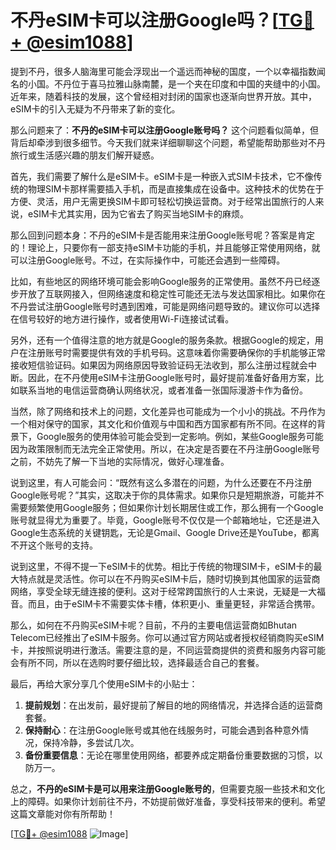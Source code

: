 # 不丹eSIM卡可以注册Google吗？[[TG💪+ @esim1088](https://t.me/s/esim1088)]

提到不丹，很多人脑海里可能会浮现出一个遥远而神秘的国度，一个以幸福指数闻名的小国。不丹位于喜马拉雅山脉南麓，是一个夹在印度和中国的夹缝中的小国。近年来，随着科技的发展，这个曾经相对封闭的国家也逐渐向世界开放。其中，eSIM卡的引入无疑为不丹带来了新的变化。

那么问题来了：**不丹的eSIM卡可以注册Google账号吗？** 这个问题看似简单，但背后却牵涉到很多细节。今天我们就来详细聊聊这个问题，希望能帮助那些对不丹旅行或生活感兴趣的朋友们解开疑惑。

首先，我们需要了解什么是eSIM卡。eSIM卡是一种嵌入式SIM卡技术，它不像传统的物理SIM卡那样需要插入手机，而是直接集成在设备中。这种技术的优势在于方便、灵活，用户无需更换SIM卡即可轻松切换运营商。对于经常出国旅行的人来说，eSIM卡尤其实用，因为它省去了购买当地SIM卡的麻烦。

那么回到问题本身：不丹的eSIM卡是否能用来注册Google账号呢？答案是肯定的！理论上，只要你有一部支持eSIM卡功能的手机，并且能够正常使用网络，就可以注册Google账号。不过，在实际操作中，可能还会遇到一些障碍。

比如，有些地区的网络环境可能会影响Google服务的正常使用。虽然不丹已经逐步开放了互联网接入，但网络速度和稳定性可能还无法与发达国家相比。如果你在不丹尝试注册Google账号时遇到困难，可能是网络问题导致的。建议你可以选择在信号较好的地方进行操作，或者使用Wi-Fi连接试试看。

另外，还有一个值得注意的地方就是Google的服务条款。根据Google的规定，用户在注册账号时需要提供有效的手机号码。这意味着你需要确保你的手机能够正常接收短信验证码。如果因为网络原因导致验证码无法收到，那么注册过程就会中断。因此，在不丹使用eSIM卡注册Google账号时，最好提前准备好备用方案，比如联系当地的电信运营商确认网络状况，或者准备一张国际漫游卡作为备份。

当然，除了网络和技术上的问题，文化差异也可能成为一个小小的挑战。不丹作为一个相对保守的国家，其文化和价值观与中国和西方国家都有所不同。在这样的背景下，Google服务的使用体验可能会受到一定影响。例如，某些Google服务可能因为政策限制而无法完全正常使用。所以，在决定是否要在不丹注册Google账号之前，不妨先了解一下当地的实际情况，做好心理准备。

说到这里，有人可能会问：“既然有这么多潜在的问题，为什么还要在不丹注册Google账号呢？”其实，这取决于你的具体需求。如果你只是短期旅游，可能并不需要频繁使用Google服务；但如果你计划长期居住或工作，那么拥有一个Google账号就显得尤为重要了。毕竟，Google账号不仅仅是一个邮箱地址，它还是进入Google生态系统的关键钥匙，无论是Gmail、Google Drive还是YouTube，都离不开这个账号的支持。

说到这里，不得不提一下eSIM卡的优势。相比于传统的物理SIM卡，eSIM卡的最大特点就是灵活性。你可以在不丹购买eSIM卡后，随时切换到其他国家的运营商网络，享受全球无缝连接的便利。这对于经常跨国旅行的人士来说，无疑是一大福音。而且，由于eSIM卡不需要实体卡槽，体积更小、重量更轻，非常适合携带。

那么，如何在不丹购买eSIM卡呢？目前，不丹的主要电信运营商如Bhutan Telecom已经推出了eSIM卡服务。你可以通过官方网站或者授权经销商购买eSIM卡，并按照说明进行激活。需要注意的是，不同运营商提供的资费和服务内容可能会有所不同，所以在选购时要仔细比较，选择最适合自己的套餐。

最后，再给大家分享几个使用eSIM卡的小贴士：

1. **提前规划**：在出发前，最好提前了解目的地的网络情况，并选择合适的运营商套餐。
2. **保持耐心**：在注册Google账号或其他在线服务时，可能会遇到各种意外情况，保持冷静，多尝试几次。
3. **备份重要信息**：无论在哪里使用网络，都要养成定期备份重要数据的习惯，以防万一。

总之，**不丹的eSIM卡是可以用来注册Google账号的**，但需要克服一些技术和文化上的障碍。如果你计划前往不丹，不妨提前做好准备，享受科技带来的便利。希望这篇文章能对你有所帮助！

[[TG💪+ @esim1088](https://t.me/s/esim1088) ![Image](https://i.postimg.cc/4NQfJmqS/Snipaste-2025-05-13-00-14-12.png)]